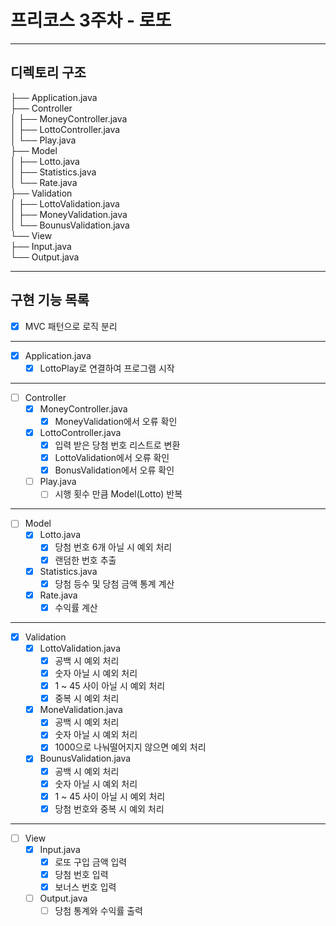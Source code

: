 # 프리코스 3주차 - 로또
---
## 디렉토리 구조
├── Application.java <br> 
├── Controller <br>
│    ├── MoneyController.java <br>
│    ├── LottoController.java <br>
│    └── Play.java <br>
├── Model <br>
│    ├── Lotto.java <br>
│    ├── Statistics.java <br>
│    └── Rate.java <br>
├── Validation <br>
│    ├── LottoValidation.java <br>
│    ├── MoneyValidation.java <br>
│    └── BounusValidation.java <br>
└── View <br>
     ├── Input.java <br>
     └── Output.java <br>
     
---
## 구현 기능 목록
- [X] MVC 패턴으로 로직 분리 <br>
---
- [X] Application.java <br>
  - [X] LottoPlay로 연결하여 프로그램 시작 <br>
---
- [ ] Controller <br>
  - [X] MoneyController.java <br>
    - [X] MoneyValidation에서 오류 확인 <br>
  - [X] LottoController.java <br>
    - [X] 입력 받은 당첨 번호 리스트로 변환 <br>
    - [X] LottoValidation에서 오류 확인 <br>
    - [X] BonusValidation에서 오류 확인 <br>
  - [ ] Play.java <br>
    - [ ] 시행 횟수 만큼 Model(Lotto) 반복 <br>
---
- [ ] Model <br>
  - [X] Lotto.java <br>
    - [X] 당첨 번호 6개 아닐 시 예외 처리 <br>
    - [X] 랜덤한 번호 추출 <br>
  - [X] Statistics.java <br>
    - [X] 당첨 등수 및 당첨 금액 통계 계산 <br>
  - [X] Rate.java <br>
    - [X] 수익률 계산 <br>
---
- [X] Validation <br>
  - [X] LottoValidation.java <br>
    - [X] 공백 시 예외 처리 <br>
    - [X] 숫자 아닐 시 예외 처리 <br>
    - [X] 1 ~ 45 사이 아닐 시 예외 처리 <br>
    - [X] 중복 시 예외 처리 <br>
  - [X] MoneValidation.java <br>
    - [X] 공백 시 예외 처리 <br>
    - [X] 숫자 아닐 시 예외 처리 <br>
    - [X] 1000으로 나눠떨어지지 않으면 예외 처리 <br>
  - [X] BounusValidation.java <br>
    - [X] 공백 시 예외 처리 <br>
    - [X] 숫자 아닐 시 예외 처리 <br>
    - [X] 1 ~ 45 사이 아닐 시 예외 처리 <br>
    - [X] 당첨 번호와 중복 시 예외 처리 <br>
---
- [ ] View <br>
  - [X] Input.java <br>
    - [X] 로또 구입 금액 입력 <br>
    - [X] 당첨 번호 입력 <br>
    - [X] 보너스 번호 입력 <br>
  - [ ] Output.java <br>
    - [ ] 당첨 통계와 수익률 출력 <br>
